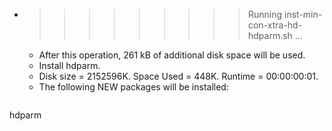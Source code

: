 * >>>>>>>>> Running inst-min-con-xtra-hd-hdparm.sh ...
  * After this operation, 261 kB of additional disk space will be used.
  * Install hdparm.
  * Disk size = 2152596K. Space Used = 448K. Runtime = 00:00:00:01.
  * The following NEW packages will be installed:
  ```bash
hdparm
  ```
